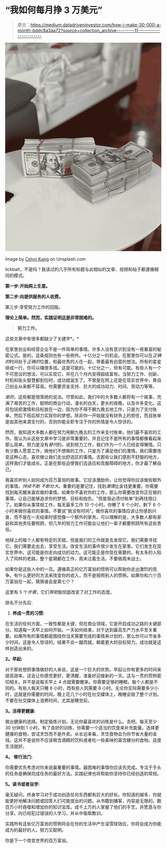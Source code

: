 # “我如何每月挣 3 万美元”

> 原文：<https://medium.datadriveninvestor.com/how-i-make-30-000-a-month-bddc8a3aa72?source=collection_archive---------11----------------------->

![](img/5ea7cc39481411ed50d1243f0559c381.png)

Image by [Celyn Kang](https://unsplash.com/@celynkang13) on Unsplash.com

lickbait，不是吗？我读过的几乎所有标题与此相似的文章、视频和帖子都遵循相同的模式。

**第一步:开始网上生意。**

**第二步:向提供服务的人收费。**

第三步:享受努力工作的回报。

**理论上简单。然而，实践证明这是非常困难的。**

> **努力工作。**

这些文章中有很多都缺少了关键字*。*

在家里创业和经营企业不是一件简单的事情。许多人没有意识到没有一夜暴富的秘密公式。是的，这条规则也有一些例外。十亿分之一的机会。在那里你可以在*正确的*时间处于*正确的*位置，和最优秀的人在一起，带着最有创意的想法。所有的星星排成一行，你可以赚很多钱。这是可能的。十亿分之一，但有可能。有些人有一个不可思议的想法，可以实现它，并在几个月内变得超级富有。当努力工作、创新、时机和街头智慧都到位时，成功就诞生了。不管是在网上还是在现实世界中，靠自己创业从来都不容易。你需要资金支持、巨大的成功动力、时间、劳动力等等。

*是的*，这些都是很笼统的说法。尽管如此，我们中的大多数人都将有一个故事，充满了艰苦的工作，聪明的商业行动，漫长的白天，更长的夜晚，以及许多变化。这将包括把激情和目标放在一边，因为你不得不朝九晚五地工作，只是为了支付账单。然后下班后努力实现你的梦想。除非你一开始就没有财务上的担忧，而且账单是由其他来源支付的，否则你能全职专注于你的热情是令人惊讶的。

然而，我知道大多数人都在努力用朝九晚五的工作来支付账单。他们最不喜欢的工作。我认为从这些文章中学习是非常重要的，并且记住不是所有的事情都像看起来那么简单。努力是没有*替代*的。说到努力工作，我们作为一个人已经变得懒惰。只有少数人愿意工作，做他们不想做的工作，只是为了满足他们的激情。我们需要改变这种心态，喜欢做让我们走出舒适区的事情。去那些让我们感到不舒服的地方，这样我们才能成长。正是在那些迫使我们去适应和克服障碍的地方，你才最了解自己。

我喜欢听别人如何成为百万富翁的故事。它应该激励你，让你觉得你应该做些额外的事情。*持续不断* *不断壮大*。重要的是要记住，找到*激情*比金钱更重要。你需要找到每天醒来喜欢做的事情。如果你不喜欢你的工作，那么你需要改变你正在做的事情，让自己能够追求你的梦想、目标和抱负。"但是我必须付账单"别再找借口了。如果你从事常规工作，每天最多工作 10 个小时。你睡了 8 个小时，剩下 6 个小时来做你喜欢的事情。不要说“我没有时间”。做你喜欢的事情应该让你感到兴奋，而不是在一天结束时感觉像一个额外的家务。可以理解的是，大多数人都有家庭和其他责任要照顾，但几年的努力工作可能会让他们一辈子都要照顾所有这些责任。

地球上的每个人都有特定的天赋，但是我们的工作就是去发现它。我们需要寻找它。我们需要走出去，享受生活。改变生活的事件很少发生在家里。它们发生在现实世界中。这可能是你走向成功的动力。这可能正是你现在需要的。有太多的人陷入了同样的老路。整个星期都在工作，周末过着生活。不要做周末战士。

如果你是这些人中的一员。遵循真正的亿万富翁的惯例可以帮助你走出激烈的竞争。有什么更好的方法来改变你的收入，而不是按照别人的惯例。如果你和六个百万富翁在一起，猜猜谁会是第七个？

这里有 5 个*步骤*，它们*帮助*我彻底改变了对工作的态度。

排名不分先后:

1.  **养成一贯的习惯:**

在生活的任何方面，一致性都是关键，但在商业领域，它是开启成功之路的关键部分。知道每一天早上如何开始，一天如何结束，对于达到最高生产力水平至关重要。如果所有的事情都是围绕你当天需要完成的事情来计划的，那么你可以节省多少时间，这是令人惊讶的。结果不会一蹴而就。朝着更大的目标努力。成功就是这样创造出来的。

**2。早起:**

对于那些想把事情做好的人来说，这是一个巨大的优势。早起让你有更多的时间来提高效率。这会让你感觉更好，更清醒，准备好迎接新的一天。这与一贯的惯例密切相关。并不是说每天早上 4 点就需要醒来。你需要足够的睡眠，每个人都是不同的。有些人每天只睡 6 小时，而有些人则需要 8 小时。无论你实际需要多少小时，这就是你需要的时间。晚上花几个小时在社交媒体上，晚睡会毁了整个计划。不要在社交媒体上浪费时间，尤其是睡觉前。

**3。活得更健康:**

做出健康的选择。制定锻炼计划。无论你最喜欢的训练是什么。去吧。每天至少 30 分钟到 1 小时。有了良好的训练，你需要一个适当的饮食来补充能量。选择更健康的食物，尝试烹饪而不是外卖。从长远来看，烹饪食物会为你节省大量的金钱。这并不是说你不应该喝含酒精的饮料或者吃一些美味的富含糖分的食物。适度生活就好。

**4。** **修行法门:**

你需要优先考虑对你来说最重要的事情。最困难的事情你应该先完成。专注于手头的任务是确保完成任务的最好方法。实践纪律也将帮助你坚持你已经创造的常规。

**5。读书或者自学:**

毫无疑问，终身学习对于成功创造任何东西都有巨大的好处。你知道的越多，你就能更好地解决问题或回答人们可能提出的问题。从书籍到播客，内容是无限的。数百万小时吞噬和增加你的知识宝库。成千上万的人掌握了他们的手艺，并愿意与你分享。向已经犯过错误的人学习，并从中吸取教训。

实践所有这些亿万富翁的惯例将会在你的生活中产生滚雪球效应，你将会成为你能成为的最好的人。努力又聪明。

你是下一个改变世界的百万富翁。